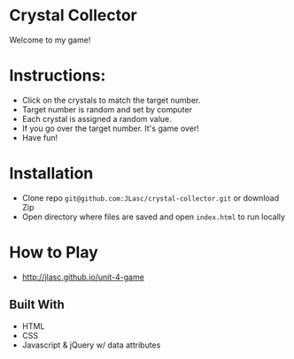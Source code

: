 # Crystal Collector

Welcome to my game!

# Instructions:

- Click on the crystals to match the target number.
- Target number is random and set by computer
- Each crystal is assigned a random value.
- If you go over the target number. It's game over!
- Have fun!

# Installation

- Clone repo `git@github.com:JLasc/crystal-collector.git` or download Zip
- Open directory where files are saved and open `index.html` to run locally

# How to Play

- http://jlasc.github.io/unit-4-game

## Built With

- HTML
- CSS
- Javascript & jQuery w/ data attributes
